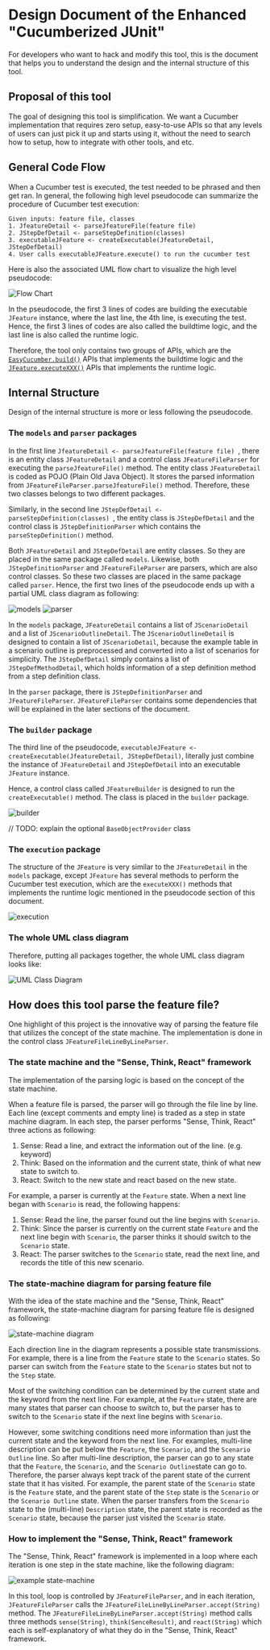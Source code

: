 # Design Document of the Enhanced "Cucumberized JUnit"

For developers who want to hack and modify this tool,
this is the document that helps you to understand the design and the internal structure of this tool.

## Proposal of this tool

The goal of designing this tool is simplification. We want a Cucumber implementation that requires zero setup,
easy-to-use APIs so that any levels of users can just pick it up and starts using it, without the need to search how to
setup, how to integrate with other tools, and etc.

## General Code Flow

When a Cucumber test is executed, the test needed to be phrased and then get ran. In general, the following high level
pseudocode can summarize the procedure of Cucumber test execution:

```
Given inputs: feature file, classes 
1. JfeatureDetail <- parseJfeatureFile(feature file) 
2. JStepDefDetail <- parseStepDefinition(classes) 
3. executableJFeature <- createExecutable(JfeatureDetail, JStepDefDetail)
4. User calls executableJFeature.execute() to run the cucumber test
```

Here is also the associated UML flow chart to visualize the high level pseudocode:

![Flow Chart](images/5903%20diagram-Overall%20Flow.drawio.png)

In the pseudocode, the first 3 lines of codes are building the executable `JFeature` instance, where the last line, the
4th line, is executing the test.
Hence, the first 3 lines of codes are also called the buildtime logic,
and the last line is also called the runtime logic.

Therefore, the tool only contains two groups of APIs, which are
the [`EasyCucumber.build()`](../src/main/java/scs/comp5903/cucumber/EasyCucumber.java) APIs that implements the
buildtime logic and the [`JFeature.executeXXX()`](../src/main/java/scs/comp5903/cucumber/execution/JFeature.java) APIs
that implements the runtime logic.

## Internal Structure

Design of the internal structure is more or less following the pseudocode.

### The `models` and `parser` packages

In the first line `JfeatureDetail <- parseJfeatureFile(feature file) `, there is an entity class `JFeatureDetail` and a
control class `JFeatureFileParser` for executing the `parseJfeatureFile()` method.
The entity class `JFeatureDetail` is coded as POJO (Plain Old Java Object).
It stores the parsed information from `JFeatureFileParser.parseJfeatureFile()` method.
Therefore, these two classes belongs to two different packages.

Similarly, in the second line `JStepDefDetail <- parseStepDefinition(classes) `, the entity class is `JStepDefDetail`
and the control class is `JStepDefinitionParser` which contains the `parseStepDefinition()` method.

Both `JFeatureDetail` and `JStepDefDetail` are entity classes. 
So they are placed in the same package called `models`.
Likewise, both `JStepDefinitionParser` and `JFeatureFileParser` are parsers, which are also control classes. 
So these two classes are placed in the same package called `parser`. 
Hence, the first two lines of the pseudocode ends up with a partial UML class diagram as following:

![models](./images/5903%20diagram-UML%20Class%20Diagram.drawio-models.png)
![parser](./images/5903%20diagram-UML%20Class%20Diagram.drawio-parser.png)

In the `models` package, `JFeatureDetail`
contains a list of `JScenarioDetail` and a list of `JScenarioOutlineDetail`.
The `JScenarioOutlineDetail` is designed to contain a list of `JScenarioDetail`,
because the example table in a scenario outline is
preprocessed and converted into a list of scenarios for simplicity.
The `JStepDefDetail` simply contains a list of `JStepDefMethodDetail`,
which holds information of a step definition method from a step definition class.

In the `parser` package, there is `JStepDefinitionParser` and `JFeatureFileParser`.
`JFeatureFileParser` contains some dependencies that will be explained in the later sections of the document.

### The `builder` package

The third line of the pseudocode, `executableJFeature <- createExecutable(JfeatureDetail, JStepDefDetail)`, 
literally just combine the instance of `JFeatureDetail` and `JStepDefDetail` into an executable `JFeature` instance.

Hence, a control class called `JFeatureBuilder` is designed to run the `createExecutable()` method.
The class is placed in the `builder` package.

![builder](./images/5903%20diagram-UML%20Class%20Diagram.drawio-builder.png)

// TODO: explain the optional `BaseObjectProvider` class

### The `execution` package

The structure of the `JFeature` is very similar to the `JFeatureDetail` in the `models` package, except `JFeature` has
several methods to perform the Cucumber test execution,
which are the `executeXXX()` methods that implements the runtime logic mentioned in the pseudocode section of this
document.

![execution](./images/5903%20diagram-UML%20Class%20Diagram.drawio-execution.png)

### The whole UML class diagram

Therefore, putting all packages together, the whole UML class diagram looks like:

![UML Class Diagram](./images/5903%20diagram-UML%20Class%20Diagram.drawio.png)

## How does this tool parse the feature file?

One highlight of this project is the innovative way
of parsing the feature file that utilizes the concept of the state machine.
The implementation is done in the control class `JFeatureFileLineByLineParser`.

### The state machine and the "Sense, Think, React" framework

The implementation of the parsing logic is based on the concept of the state machine.

When a feature file is parsed, the parser will go through the file line by line.
Each line (except comments and empty line) is traded as a step in state machine diagram.
In each step, the parser performs "Sense, Think, React" three actions as following:

1. Sense: Read a line, and extract the information out of the line. (e.g. keyword)
2. Think: Based on the information and the current state, think of what new state to switch to.
3. React: Switch to the new state and react based on the new state.

For example, a parser is currently at the `Feature` state.
When a next line began with `Scenario` is read, the following happens:

1. Sense: Read the line, the parser found out the line begins with `Scenario`.
2. Think: Since the parser is currently on the current state `Feature` and the next line begin with `Scenario`, the
   parser thinks it should switch to the `Scenario` state.
3. React: The parser switches to the `Scenario` state, read the next line, and records the title of this new scenario.

### The state-machine diagram for parsing feature file

With the idea of the state machine and the "Sense, Think, React" framework,
the state-machine diagram for parsing feature file is designed as following:

![state-machine diagram](./images/5903%20diagram-State%20Machine%20Diagram%20for%20feature%20file%20parsing.drawio.png)

Each direction line in the diagram represents a possible state transmissions.
For example, there is a line from the `Feature` state to the `Scenario` states.
So parser can switch from the `Feature` state to the `Scenario` states but not to the `Step` state.

Most of the switching condition can be determined by the current state and the keyword from the next line.
For example, at the `Feature` state, there are many states that parser can choose to switch to,
but the parser has to switch to the `Scenario` state if the next line begins with `Scenario`.

However, some switching conditions need more information than just the current state and the keyword from the next line.
For examples, multi-line description can be put below the `Feature`, the `Scenario`, and the `Scenario Outline` line.
So after multi-line description, the parser can go to any state that the `Feature`,
the `Scenario`, and the `Scenario Outline`state can go to.
Therefore, the parser always kept track of the parent state of the current state that it has visited.
For example, the parent state of the `Scenario` state is the `Feature` state,
and the parent state of the `Step` state is the `Scenario` or the `Scenario Outline` state.
When the parser transfers from the `Scenario` state to the (multi-line) `Description` state, the parent state 
is recorded as the `Scenario` state, because the parser just visited the `Scenario` state.

### How to implement the "Sense, Think, React" framework

The "Sense, Think, React"
framework is implemented in a loop where each iteration is one step in the state machine,
like the following diagram:

![example state-machine](./images/example%20state-machine%20implementation.png)

In this tool, loop is controlled by `JFeatureFileParser`, 
and in each iteration, `JFeatureFileParser` calls the `JFeatureFileLineByLineParser.accept(String)` method.
The `JFeatureFileLineByLineParser.accept(String)` method calls three methods `sense(String)`,
`think(SenceResult)`, and `react(String)` 
which each is self-explanatory of what they do in the "Sense, Think, React" framework.
